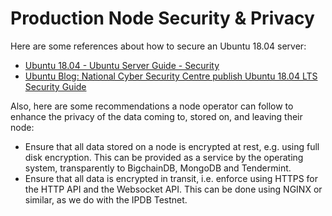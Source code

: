 # Production Node Security & Privacy

Here are some references about how to secure an Ubuntu 18.04 server:

* [Ubuntu 18.04 - Ubuntu Server Guide - Security](https://help.ubuntu.com/lts/serverguide/security.html.en)
* [Ubuntu Blog: National Cyber Security Centre publish Ubuntu 18.04 LTS Security Guide](https://blog.ubuntu.com/2018/07/30/national-cyber-security-centre-publish-ubuntu-18-04-lts-security-guide)

Also, here are some recommendations a node operator can follow to enhance the privacy of the data coming to, stored on, and leaving their node:

* Ensure that all data stored on a node is encrypted at rest, e.g. using full disk encryption. This can be provided as a service by the operating system, transparently to BigchainDB, MongoDB and Tendermint.
* Ensure that all data is encrypted in transit, i.e. enforce using HTTPS for the HTTP API and the Websocket API. This can be done using NGINX or similar, as we do with the IPDB Testnet.
